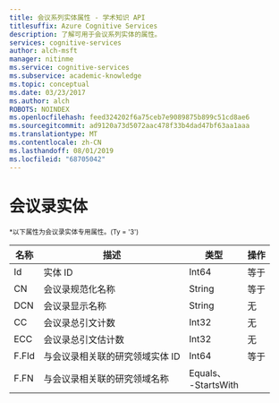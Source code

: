 ```yaml
---
title: 会议系列实体属性 - 学术知识 API
titlesuffix: Azure Cognitive Services
description: 了解可用于会议系列实体的属性。
services: cognitive-services
author: alch-msft
manager: nitinme
ms.service: cognitive-services
ms.subservice: academic-knowledge
ms.topic: conceptual
ms.date: 03/23/2017
ms.author: alch
ROBOTS: NOINDEX
ms.openlocfilehash: feed324202f6a75ceb7e9089875b899c51cd8ae6
ms.sourcegitcommit: ad9120a73d5072aac478f33b4dad47bf63aa1aaa
ms.translationtype: MT
ms.contentlocale: zh-CN
ms.lasthandoff: 08/01/2019
ms.locfileid: "68705042"
---
```

# <a name="conference-series-entity"></a>会议录实体

<sub> *以下属性为会议录实体专用属性。(Ty = '3') </sub>

名称    |描述                            |类型       | 操作
------- | ------------------------------------- | --------- | ----------------------------
Id      |实体 ID                              |Int64      |等于
CN      |会议录规范化名称      |String     |等于
DCN     |会议录显示名称         |String     |无
CC      |会议录总引文计数         |Int32      |无  
ECC     |会议录总引文估计数   |Int32      |无
F.FId   |与会议录相关联的研究领域实体 ID |Int64  | 等于
F.FN    |与会议录相关联的研究领域名称  | Equals、<br/>-StartsWith
